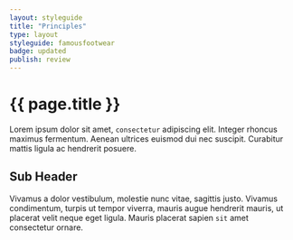 ```yaml
---
layout: styleguide
title: "Principles"
type: layout
styleguide: famousfootwear
badge: updated
publish: review
---
```


# {{ page.title }}
Lorem ipsum dolor sit amet, `consectetur` adipiscing elit. Integer rhoncus maximus fermentum. Aenean ultrices euismod dui nec suscipit. Curabitur mattis ligula ac hendrerit posuere. 

## Sub Header
Vivamus a dolor vestibulum, molestie nunc vitae, sagittis justo. Vivamus condimentum, turpis ut tempor viverra, mauris augue hendrerit mauris, ut placerat velit neque eget ligula. Mauris placerat sapien `sit` amet consectetur ornare. 